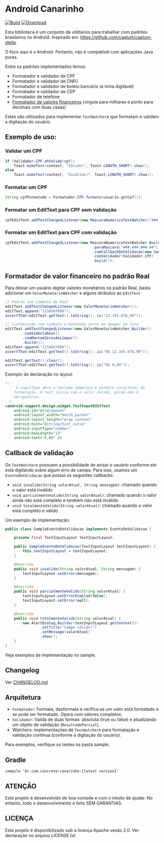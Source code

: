 # Android Canarinho

[![Build](https://travis-ci.org/concretesolutions/canarinho.svg?branch=master)](https://travis-ci.org/concretesolutions/canarinho)
[ ![Download](https://api.bintray.com/packages/concrete/concrete-maven/canarinho/images/download.svg) ](https://bintray.com/concrete/concrete-maven/canarinho/_latestVersion)


Esta biblioteca é um conjunto de utilitários para trabalhar com padrões brasileiros no Android.
Inspirado em: https://github.com/caelum/caelum-stella.

O foco aqui é o Android. Portanto, não é compatível com aplicações Java puras.

Entre os padrões implementados temos:

- Formatador e validador de CPF
- Formatador e validador de CNPJ
- Formatador e validador de boleto bancário (e linha digitável)
- Formatador e validador de CEP
- Formatador de telefone
- [Formatador de valores financeiros](#formatador-de-valor-financeiro-no-padrão-real) (vírgula para milhares e ponto para decimais com duas casas)

Estes são utilizados para implementar `TextWatcher`s que formatam e validam a digitação do usuário.

## Exemplo de uso:

### Validar um CPF

```java
if (Validador.CPF.ehValido(cpf))
    Toast.makeText(context, "Válido!", Toast.LENGTH_SHORT).show();
else
    Toast.makeText(context, "Inválido!", Toast.LENGTH_SHORT).show();
```

### Formatar um CPF

```java
String cpfFormatado = Formatador.CPF.formata(usuario.getCpf());
```

### Formatar um EditText para CPF sem validação

```java
cpfEditText.addTextChangedListener(new MascaraNumericaTextWatcher("###.###.###-##"));
```

### Formatar um EditText para CPF com validação

```java
cpfEditText.addTextChangedListener(new MascaraNumericaTextWatcher.Builder()
                                        .paraMascara("###.###.###-##")
                                        .comCallbackDeValidacao(new SampleEventoDeValidacao(context))
                                        .comValidador(Validador.CPF)
                                        .build());
```

## Formatador de valor financeiro no padrão Real

Para deixar um usuário digitar valores monetários no padrão Real, basta adicionar um `ValorMonetarioWatcher` e alguns atributos ao `EditText`

```java
// Padrão sem símbolo de Real
editText.addTextChangedListener(new ValorMonetarioWatcher());
editText.append("1234567890");
assertThat(editText.getText().toString(), is("12.345.678,90"));

// Customizado com símbolo e mantendo zeros ao apagar em lote
editText.addTextChangedListener(new ValorMonetarioWatcher.Builder()
        .comSimboloReal()
        .comMantemZerosAoLimpar()
        .build());
editText.append("1234567890");
assertThat(editText.getText().toString(), is("R$ 12.345.678,90"));

editText.getText().clear();
assertThat(editText.getText().toString(), is("R$ 0,00"));
```

Exemplo de declaração no layout:

```xml
<!--
     O inputType abre o teclado númerico e permite caracteres de 
    formatação. O text inicia com o valor zerado, porém não é 
    obrigatório.
-->
<android.support.design.widget.TextInputEditText
    android:id="@+id/amount"
    android:layout_width="match_parent"
    android:layout_height="wrap_content"
    android:hint="@string/hint_value"
    android:inputType="number"
    android:maxLength="13"
    android:text="0,00" />
```

## Callback de validação

Os `TextWatcher`s possuem a possibilidade de avisar o usuário conforme ele está digitando sobre algum erro de campo.
Para isso, usamos um `EventoDeValidacao` que possui os seguintes callbacks:

- `void invalido(String valorAtual, String mensagem)`: chamado quando o valor está inválido
- `void parcialmenteValido(String valorAtual)`: chamado quando o valor ainda não está completo e também não está inválido
- `void totalmenteValido(String valorAtual)`: chamado quando o valor está completo e válido

Um exemplo de implementação:

```java
public class SampleEventoDeValidacao implements EventoDeValidacao {

    private final TextInputLayout textInputLayout;

    public SampleEventoDeValidacao(TextInputLayout textInputLayout) {
        this.textInputLayout = textInputLayout;
    }

    @Override
    public void invalido(String valorAtual, String mensagem) {
        textInputLayout.setError(mensagem);
    }

    @Override
    public void parcialmenteValido(String valorAtual) {
        textInputLayout.setErrorEnabled(false);
        textInputLayout.setError(null);
    }

    @Override
    public void totalmenteValido(String valorAtual) {
        new AlertDialog.Builder(textInputLayout.getContext())
                .setTitle("Campo válido!")
                .setMessage(valorAtual)
                .show();
    }
}
```

Veja exemplos de implementação no sample.

## Changelog

Ver [CHANGELOG.md](CHANGELOG.md)

## Arquitetura

- `Formatador`: Formata, desformata e verifica se um valor está formatado e se pode ser formatado. Opera com valores completos.
- `Validador`: Valida de duas formas: absoluta (true ou false) e atualizando um objeto de validação (`ResultadoParcial`).
- Watchers: implementações de `TextWatcher`s para formatação e validação contínua (conforme a digitação do usuário).

Para exemplos, verifique os testes na pasta sample.

## Gradle

`compile 'br.com.concrete:canarinho:{latest version}'`

## ATENÇÃO

Este projeto é desenvolvido de boa vontade e com o intuito de ajudar. No entanto, todo o desenvolvimento é feito SEM GARANTIAS.

## LICENÇA

Este projeto é disponibilizado sob a licença Apache vesão 2.0. Ver declaração no arquivo LICENSE.txt
